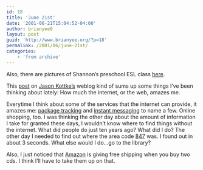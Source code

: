 ```yaml
---
id: 18
title: 'June 21st'
date: '2001-06-21T15:04:52-04:00'
author: brianyee0
layout: post
guid: 'http://www.brianyee.org/?p=18'
permalink: /2001/06/june-21st/
categories:
    - 'from archive'
---
```


Also, there are pictures of Shannon’s preschool ESL class [here](/shannon/class01).

This [post](http://kottke.org/notes/0106.html#010621) on [Jason Kottke’s](http://www.kottke.org/) weblog kind of sums up some things I’ve been thinking about lately: How much the internet, or the web, amazes me.

Everytime I think about some of the services that the internet can provide, it amazes me: [package tracking](http://www.ups.com/tracking/tracking.html) and [instant messaging](http://www.aol.com/aim/) to name a few. Online shopping, too. I was thinking the other day about the amount of information I take for granted these days, I wouldn’t know where to find things without the internet. What did people do just ten years ago? What did I do? The other day I needed to find out where the area code [847](http://www.google.com/search?hl=en&safe=off&q=area+code+847&spell=1) was. I found out in about 3 seconds. What else would I do…go to the library?

Also, I just noticed that [Amazon](http://www.amazon.com/exec/obidos/redirect-home/byee-20) is giving free shipping when you buy two cds. I think I’ll have to take them up on that.